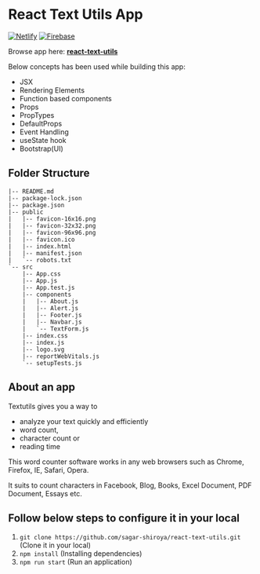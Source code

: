 
# React Text Utils App
[![Netlify](https://img.shields.io/badge/netlify-%23000000.svg?style=for-the-badge&logo=netlify&logoColor=#00C7B7)](https://text-utils-tool.netlify.app/)
[![Firebase](https://img.shields.io/badge/firebase-%23039BE5.svg?style=for-the-badge&logo=firebase)](https://react-text-utils.web.app/)

Browse app here: **[react-text-utils](https://react-text-utils.web.app/)**

Below concepts has been used while building this app:

- JSX
- Rendering Elements
- Function based components
- Props
- PropTypes
- DefaultProps
- Event Handling
- useState hook
- Bootstrap(UI)

## Folder Structure

```
|-- README.md
|-- package-lock.json
|-- package.json
|-- public
|   |-- favicon-16x16.png
|   |-- favicon-32x32.png
|   |-- favicon-96x96.png
|   |-- favicon.ico
|   |-- index.html
|   |-- manifest.json
|   `-- robots.txt
`-- src
    |-- App.css
    |-- App.js
    |-- App.test.js
    |-- components
    |   |-- About.js
    |   |-- Alert.js
    |   |-- Footer.js
    |   |-- Navbar.js
    |   `-- TextForm.js
    |-- index.css
    |-- index.js
    |-- logo.svg
    |-- reportWebVitals.js
    `-- setupTests.js
```

## About an app

Textutils gives you a way to 

- analyze your text quickly and efficiently 
- word count, 
- character count or 
- reading time
  
This word counter software works in any web browsers such as Chrome, Firefox, IE, Safari, Opera. 

It suits to count characters in Facebook, Blog, Books, Excel Document, PDF Document, Essays etc.

## Follow below steps to configure it in your local

1. `git clone https://github.com/sagar-shiroya/react-text-utils.git` (Clone it in your local)
2. `npm install` (Installing dependencies)
3. `npm run start` (Run an application)

